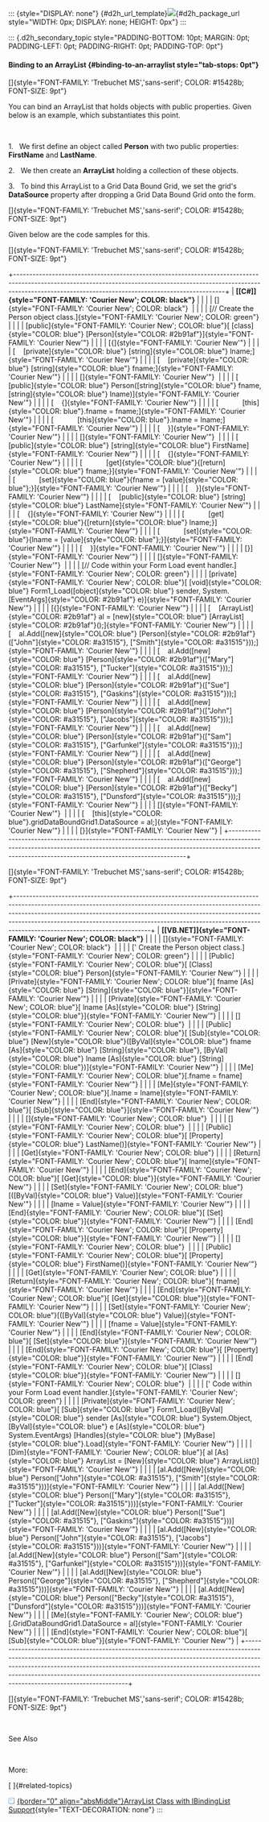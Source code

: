 ::: {style="DISPLAY: none"}
[](ms-xhelp:///?Id=d2h_url_template){#d2h_url_template}![](!package_url!){#d2h_package_url style="WIDTH: 0px; DISPLAY: none; HEIGHT: 0px"}
:::

::: {.d2h_secondary_topic style="PADDING-BOTTOM: 10pt; MARGIN: 0pt; PADDING-LEFT: 0pt; PADDING-RIGHT: 0pt; PADDING-TOP: 0pt"}
#### Binding to an ArrayList {#binding-to-an-arraylist style="tab-stops: 0pt"}

[]{style="FONT-FAMILY: 'Trebuchet MS','sans-serif'; COLOR: #15428b; FONT-SIZE: 9pt"} 

You can bind an ArrayList that holds objects with public properties. Given below is an example, which substantiates this point.

 

1.   We first define an object called **Person** with two public properties: **FirstName** and **LastName**.

2.   We then create an **ArrayList** holding a collection of these objects.

3.   To bind this ArrayList to a Grid Data Bound Grid, we set the grid\'s **DataSource** property after dropping a Grid Data Bound Grid onto the form.

[]{style="FONT-FAMILY: 'Trebuchet MS','sans-serif'; COLOR: #15428b; FONT-SIZE: 9pt"} 

Given below are the code samples for this.

[]{style="FONT-FAMILY: 'Trebuchet MS','sans-serif'; COLOR: #15428b; FONT-SIZE: 9pt"} 

+-----------------------------------------------------------------------------------------------------------------------------------------------------------------------------------------------------------------------------+
| **[\[C#\]]{style="FONT-FAMILY: 'Courier New'; COLOR: black"}**                                                                                                                                                              |
|                                                                                                                                                                                                                             |
| []{style="FONT-FAMILY: 'Courier New'; COLOR: black"}                                                                                                                                                                        |
|                                                                                                                                                                                                                             |
| [// Create the Person object class.]{style="FONT-FAMILY: 'Courier New'; COLOR: green"}                                                                                                                                      |
|                                                                                                                                                                                                                             |
| [public]{style="FONT-FAMILY: 'Courier New'; COLOR: blue"}[ [class]{style="COLOR: blue"} [Person]{style="COLOR: #2b91af"}]{style="FONT-FAMILY: 'Courier New'"}                                                               |
|                                                                                                                                                                                                                             |
| [{]{style="FONT-FAMILY: 'Courier New'"}                                                                                                                                                                                     |
|                                                                                                                                                                                                                             |
| [    [private]{style="COLOR: blue"} [string]{style="COLOR: blue"} lname;]{style="FONT-FAMILY: 'Courier New'"}                                                                                                               |
|                                                                                                                                                                                                                             |
| [    [private]{style="COLOR: blue"} [string]{style="COLOR: blue"} fname;]{style="FONT-FAMILY: 'Courier New'"}                                                                                                               |
|                                                                                                                                                                                                                             |
| []{style="FONT-FAMILY: 'Courier New'"}                                                                                                                                                                                      |
|                                                                                                                                                                                                                             |
| [    [public]{style="COLOR: blue"} Person([string]{style="COLOR: blue"} fname, [string]{style="COLOR: blue"} lname)]{style="FONT-FAMILY: 'Courier New'"}                                                                    |
|                                                                                                                                                                                                                             |
| [    {]{style="FONT-FAMILY: 'Courier New'"}                                                                                                                                                                                 |
|                                                                                                                                                                                                                             |
| [            [this]{style="COLOR: blue"}.fname = fname;]{style="FONT-FAMILY: 'Courier New'"}                                                                                                                                |
|                                                                                                                                                                                                                             |
| [            [this]{style="COLOR: blue"}.lname = lname;]{style="FONT-FAMILY: 'Courier New'"}                                                                                                                                |
|                                                                                                                                                                                                                             |
| [    }]{style="FONT-FAMILY: 'Courier New'"}                                                                                                                                                                                 |
|                                                                                                                                                                                                                             |
| []{style="FONT-FAMILY: 'Courier New'"}                                                                                                                                                                                      |
|                                                                                                                                                                                                                             |
| [    [public]{style="COLOR: blue"} [string]{style="COLOR: blue"} FirstName]{style="FONT-FAMILY: 'Courier New'"}                                                                                                             |
|                                                                                                                                                                                                                             |
| [    {]{style="FONT-FAMILY: 'Courier New'"}                                                                                                                                                                                 |
|                                                                                                                                                                                                                             |
| [            [get]{style="COLOR: blue"}{[return]{style="COLOR: blue"} fname;}]{style="FONT-FAMILY: 'Courier New'"}                                                                                                          |
|                                                                                                                                                                                                                             |
| [            [set]{style="COLOR: blue"}{fname = [value]{style="COLOR: blue"};}]{style="FONT-FAMILY: 'Courier New'"}                                                                                                         |
|                                                                                                                                                                                                                             |
| [    }]{style="FONT-FAMILY: 'Courier New'"}                                                                                                                                                                                 |
|                                                                                                                                                                                                                             |
| [    [public]{style="COLOR: blue"} [string]{style="COLOR: blue"} LastName]{style="FONT-FAMILY: 'Courier New'"}                                                                                                              |
|                                                                                                                                                                                                                             |
| [    {]{style="FONT-FAMILY: 'Courier New'"}                                                                                                                                                                                 |
|                                                                                                                                                                                                                             |
| [            [get]{style="COLOR: blue"}{[return]{style="COLOR: blue"} lname;}]{style="FONT-FAMILY: 'Courier New'"}                                                                                                          |
|                                                                                                                                                                                                                             |
| [            [set]{style="COLOR: blue"}{lname = [value]{style="COLOR: blue"};}]{style="FONT-FAMILY: 'Courier New'"}                                                                                                         |
|                                                                                                                                                                                                                             |
| [    }]{style="FONT-FAMILY: 'Courier New'"}                                                                                                                                                                                 |
|                                                                                                                                                                                                                             |
| [}]{style="FONT-FAMILY: 'Courier New'"}                                                                                                                                                                                     |
|                                                                                                                                                                                                                             |
| []{style="FONT-FAMILY: 'Courier New'"}                                                                                                                                                                                      |
|                                                                                                                                                                                                                             |
| [// Code within your Form Load event handler.]{style="FONT-FAMILY: 'Courier New'; COLOR: green"}                                                                                                                            |
|                                                                                                                                                                                                                             |
| [private]{style="FONT-FAMILY: 'Courier New'; COLOR: blue"}[ [void]{style="COLOR: blue"} Form1_Load([object]{style="COLOR: blue"} sender, System.[EventArgs]{style="COLOR: #2b91af"} e)]{style="FONT-FAMILY: 'Courier New'"} |
|                                                                                                                                                                                                                             |
| [{]{style="FONT-FAMILY: 'Courier New'"}                                                                                                                                                                                     |
|                                                                                                                                                                                                                             |
| [    [ArrayList]{style="COLOR: #2b91af"} al = [new]{style="COLOR: blue"} [ArrayList]{style="COLOR: #2b91af"}();]{style="FONT-FAMILY: 'Courier New'"}                                                                        |
|                                                                                                                                                                                                                             |
| [    al.Add([new]{style="COLOR: blue"} [Person]{style="COLOR: #2b91af"}([\"John\"]{style="COLOR: #a31515"}, [\"Smith\"]{style="COLOR: #a31515"}));]{style="FONT-FAMILY: 'Courier New'"}                                     |
|                                                                                                                                                                                                                             |
| [    al.Add([new]{style="COLOR: blue"} [Person]{style="COLOR: #2b91af"}([\"Mary\"]{style="COLOR: #a31515"}, [\"Tucker\"]{style="COLOR: #a31515"}));]{style="FONT-FAMILY: 'Courier New'"}                                    |
|                                                                                                                                                                                                                             |
| [    al.Add([new]{style="COLOR: blue"} [Person]{style="COLOR: #2b91af"}([\"Sue\"]{style="COLOR: #a31515"}, [\"Gaskins\"]{style="COLOR: #a31515"}));]{style="FONT-FAMILY: 'Courier New'"}                                    |
|                                                                                                                                                                                                                             |
| [    al.Add([new]{style="COLOR: blue"} [Person]{style="COLOR: #2b91af"}([\"John\"]{style="COLOR: #a31515"}, [\"Jacobs\"]{style="COLOR: #a31515"}));]{style="FONT-FAMILY: 'Courier New'"}                                    |
|                                                                                                                                                                                                                             |
| [    al.Add([new]{style="COLOR: blue"} [Person]{style="COLOR: #2b91af"}([\"Sam\"]{style="COLOR: #a31515"}, [\"Garfunkel\"]{style="COLOR: #a31515"}));]{style="FONT-FAMILY: 'Courier New'"}                                  |
|                                                                                                                                                                                                                             |
| [    al.Add([new]{style="COLOR: blue"} [Person]{style="COLOR: #2b91af"}([\"George\"]{style="COLOR: #a31515"}, [\"Shepherd\"]{style="COLOR: #a31515"}));]{style="FONT-FAMILY: 'Courier New'"}                                |
|                                                                                                                                                                                                                             |
| [    al.Add([new]{style="COLOR: blue"} [Person]{style="COLOR: #2b91af"}([\"Becky\"]{style="COLOR: #a31515"}, [\"Dunsford\"]{style="COLOR: #a31515"}));]{style="FONT-FAMILY: 'Courier New'"}                                 |
|                                                                                                                                                                                                                             |
| []{style="FONT-FAMILY: 'Courier New'"}                                                                                                                                                                                      |
|                                                                                                                                                                                                                             |
| [    [this]{style="COLOR: blue"}.gridDataBoundGrid1.DataSource = al;]{style="FONT-FAMILY: 'Courier New'"}                                                                                                                   |
|                                                                                                                                                                                                                             |
| [}]{style="FONT-FAMILY: 'Courier New'"}                                                                                                                                                                                     |
+-----------------------------------------------------------------------------------------------------------------------------------------------------------------------------------------------------------------------------+

[]{style="FONT-FAMILY: 'Trebuchet MS','sans-serif'; COLOR: #15428b; FONT-SIZE: 9pt"} 

+------------------------------------------------------------------------------------------------------------------------------------------------------------------------------------------------------------------------------------------------------------------------------------------------------------------------------------------------------------------+
| **[\[VB.NET\]]{style="FONT-FAMILY: 'Courier New'; COLOR: black"}**                                                                                                                                                                                                                                                                                               |
|                                                                                                                                                                                                                                                                                                                                                                  |
| []{style="FONT-FAMILY: 'Courier New'; COLOR: black"}                                                                                                                                                                                                                                                                                                             |
|                                                                                                                                                                                                                                                                                                                                                                  |
| [\' Create the Person object class.]{style="FONT-FAMILY: 'Courier New'; COLOR: green"}                                                                                                                                                                                                                                                                           |
|                                                                                                                                                                                                                                                                                                                                                                  |
| [Public]{style="FONT-FAMILY: 'Courier New'; COLOR: blue"}[ [Class]{style="COLOR: blue"} Person]{style="FONT-FAMILY: 'Courier New'"}                                                                                                                                                                                                                              |
|                                                                                                                                                                                                                                                                                                                                                                  |
| [Private]{style="FONT-FAMILY: 'Courier New'; COLOR: blue"}[ fname [As]{style="COLOR: blue"} [String]{style="COLOR: blue"}]{style="FONT-FAMILY: 'Courier New'"}                                                                                                                                                                                                   |
|                                                                                                                                                                                                                                                                                                                                                                  |
| [Private]{style="FONT-FAMILY: 'Courier New'; COLOR: blue"}[ lname [As]{style="COLOR: blue"} [String]{style="COLOR: blue"}]{style="FONT-FAMILY: 'Courier New'"}                                                                                                                                                                                                   |
|                                                                                                                                                                                                                                                                                                                                                                  |
| []{style="FONT-FAMILY: 'Courier New'; COLOR: blue"}                                                                                                                                                                                                                                                                                                              |
|                                                                                                                                                                                                                                                                                                                                                                  |
| [Public]{style="FONT-FAMILY: 'Courier New'; COLOR: blue"}[ [Sub]{style="COLOR: blue"} [New]{style="COLOR: blue"}([ByVal]{style="COLOR: blue"} fname [As]{style="COLOR: blue"} [String]{style="COLOR: blue"}, [ByVal]{style="COLOR: blue"} lname [As]{style="COLOR: blue"} [String]{style="COLOR: blue"})]{style="FONT-FAMILY: 'Courier New'"}                    |
|                                                                                                                                                                                                                                                                                                                                                                  |
| [Me]{style="FONT-FAMILY: 'Courier New'; COLOR: blue"}[.fname = fname]{style="FONT-FAMILY: 'Courier New'"}                                                                                                                                                                                                                                                        |
|                                                                                                                                                                                                                                                                                                                                                                  |
| [Me]{style="FONT-FAMILY: 'Courier New'; COLOR: blue"}[.lname = lname]{style="FONT-FAMILY: 'Courier New'"}                                                                                                                                                                                                                                                        |
|                                                                                                                                                                                                                                                                                                                                                                  |
| [End]{style="FONT-FAMILY: 'Courier New'; COLOR: blue"}[ [Sub]{style="COLOR: blue"}]{style="FONT-FAMILY: 'Courier New'"}                                                                                                                                                                                                                                          |
|                                                                                                                                                                                                                                                                                                                                                                  |
| []{style="FONT-FAMILY: 'Courier New'; COLOR: blue"}                                                                                                                                                                                                                                                                                                              |
|                                                                                                                                                                                                                                                                                                                                                                  |
| []{style="FONT-FAMILY: 'Courier New'; COLOR: blue"}                                                                                                                                                                                                                                                                                                              |
|                                                                                                                                                                                                                                                                                                                                                                  |
| [Public]{style="FONT-FAMILY: 'Courier New'; COLOR: blue"}[ [Property]{style="COLOR: blue"} LastName()]{style="FONT-FAMILY: 'Courier New'"}                                                                                                                                                                                                                       |
|                                                                                                                                                                                                                                                                                                                                                                  |
| [Get]{style="FONT-FAMILY: 'Courier New'; COLOR: blue"}                                                                                                                                                                                                                                                                                                           |
|                                                                                                                                                                                                                                                                                                                                                                  |
| [Return]{style="FONT-FAMILY: 'Courier New'; COLOR: blue"}[ lname]{style="FONT-FAMILY: 'Courier New'"}                                                                                                                                                                                                                                                            |
|                                                                                                                                                                                                                                                                                                                                                                  |
| [End]{style="FONT-FAMILY: 'Courier New'; COLOR: blue"}[ [Get]{style="COLOR: blue"}]{style="FONT-FAMILY: 'Courier New'"}                                                                                                                                                                                                                                          |
|                                                                                                                                                                                                                                                                                                                                                                  |
| [Set]{style="FONT-FAMILY: 'Courier New'; COLOR: blue"}[([ByVal]{style="COLOR: blue"} Value)]{style="FONT-FAMILY: 'Courier New'"}                                                                                                                                                                                                                                 |
|                                                                                                                                                                                                                                                                                                                                                                  |
| [lname = Value]{style="FONT-FAMILY: 'Courier New'"}                                                                                                                                                                                                                                                                                                              |
|                                                                                                                                                                                                                                                                                                                                                                  |
| [End]{style="FONT-FAMILY: 'Courier New'; COLOR: blue"}[ [Set]{style="COLOR: blue"}]{style="FONT-FAMILY: 'Courier New'"}                                                                                                                                                                                                                                          |
|                                                                                                                                                                                                                                                                                                                                                                  |
| [End]{style="FONT-FAMILY: 'Courier New'; COLOR: blue"}[ [Property]{style="COLOR: blue"}]{style="FONT-FAMILY: 'Courier New'"}                                                                                                                                                                                                                                     |
|                                                                                                                                                                                                                                                                                                                                                                  |
| []{style="FONT-FAMILY: 'Courier New'; COLOR: blue"}                                                                                                                                                                                                                                                                                                              |
|                                                                                                                                                                                                                                                                                                                                                                  |
| [Public]{style="FONT-FAMILY: 'Courier New'; COLOR: blue"}[ [Property]{style="COLOR: blue"} FirstName()]{style="FONT-FAMILY: 'Courier New'"}                                                                                                                                                                                                                      |
|                                                                                                                                                                                                                                                                                                                                                                  |
| [Get]{style="FONT-FAMILY: 'Courier New'; COLOR: blue"}                                                                                                                                                                                                                                                                                                           |
|                                                                                                                                                                                                                                                                                                                                                                  |
| [Return]{style="FONT-FAMILY: 'Courier New'; COLOR: blue"}[ fname]{style="FONT-FAMILY: 'Courier New'"}                                                                                                                                                                                                                                                            |
|                                                                                                                                                                                                                                                                                                                                                                  |
| [End]{style="FONT-FAMILY: 'Courier New'; COLOR: blue"}[ [Get]{style="COLOR: blue"}]{style="FONT-FAMILY: 'Courier New'"}                                                                                                                                                                                                                                          |
|                                                                                                                                                                                                                                                                                                                                                                  |
| [Set]{style="FONT-FAMILY: 'Courier New'; COLOR: blue"}[([ByVal]{style="COLOR: blue"} Value)]{style="FONT-FAMILY: 'Courier New'"}                                                                                                                                                                                                                                 |
|                                                                                                                                                                                                                                                                                                                                                                  |
| [fname = Value]{style="FONT-FAMILY: 'Courier New'"}                                                                                                                                                                                                                                                                                                              |
|                                                                                                                                                                                                                                                                                                                                                                  |
| [End]{style="FONT-FAMILY: 'Courier New'; COLOR: blue"}[ [Set]{style="COLOR: blue"}]{style="FONT-FAMILY: 'Courier New'"}                                                                                                                                                                                                                                          |
|                                                                                                                                                                                                                                                                                                                                                                  |
| [End]{style="FONT-FAMILY: 'Courier New'; COLOR: blue"}[ [Property]{style="COLOR: blue"}]{style="FONT-FAMILY: 'Courier New'"}                                                                                                                                                                                                                                     |
|                                                                                                                                                                                                                                                                                                                                                                  |
| [End]{style="FONT-FAMILY: 'Courier New'; COLOR: blue"}[ [Class]{style="COLOR: blue"}]{style="FONT-FAMILY: 'Courier New'"}                                                                                                                                                                                                                                        |
|                                                                                                                                                                                                                                                                                                                                                                  |
| []{style="FONT-FAMILY: 'Courier New'; COLOR: blue"}                                                                                                                                                                                                                                                                                                              |
|                                                                                                                                                                                                                                                                                                                                                                  |
| [\' Code within your Form Load event handler.]{style="FONT-FAMILY: 'Courier New'; COLOR: green"}                                                                                                                                                                                                                                                                 |
|                                                                                                                                                                                                                                                                                                                                                                  |
| [Private]{style="FONT-FAMILY: 'Courier New'; COLOR: blue"}[ [Sub]{style="COLOR: blue"} Form1_Load([ByVal]{style="COLOR: blue"} sender [As]{style="COLOR: blue"} System.Object, [ByVal]{style="COLOR: blue"} e [As]{style="COLOR: blue"} System.EventArgs) [Handles]{style="COLOR: blue"} [MyBase]{style="COLOR: blue"}.Load]{style="FONT-FAMILY: 'Courier New'"} |
|                                                                                                                                                                                                                                                                                                                                                                  |
| [Dim]{style="FONT-FAMILY: 'Courier New'; COLOR: blue"}[ al [As]{style="COLOR: blue"} ArrayList = [New]{style="COLOR: blue"} ArrayList()]{style="FONT-FAMILY: 'Courier New'"}                                                                                                                                                                                     |
|                                                                                                                                                                                                                                                                                                                                                                  |
| [al.Add([New]{style="COLOR: blue"} Person([\"John\"]{style="COLOR: #a31515"}, [\"Smith\"]{style="COLOR: #a31515"}))]{style="FONT-FAMILY: 'Courier New'"}                                                                                                                                                                                                         |
|                                                                                                                                                                                                                                                                                                                                                                  |
| [al.Add([New]{style="COLOR: blue"} Person([\"Mary\"]{style="COLOR: #a31515"}, [\"Tucker\"]{style="COLOR: #a31515"}))]{style="FONT-FAMILY: 'Courier New'"}                                                                                                                                                                                                        |
|                                                                                                                                                                                                                                                                                                                                                                  |
| [al.Add([New]{style="COLOR: blue"} Person([\"Sue\"]{style="COLOR: #a31515"}, [\"Gaskins\"]{style="COLOR: #a31515"}))]{style="FONT-FAMILY: 'Courier New'"}                                                                                                                                                                                                        |
|                                                                                                                                                                                                                                                                                                                                                                  |
| [al.Add([New]{style="COLOR: blue"} Person([\"John\"]{style="COLOR: #a31515"}, [\"Jacobs\"]{style="COLOR: #a31515"}))]{style="FONT-FAMILY: 'Courier New'"}                                                                                                                                                                                                        |
|                                                                                                                                                                                                                                                                                                                                                                  |
| [al.Add([New]{style="COLOR: blue"} Person([\"Sam\"]{style="COLOR: #a31515"}, [\"Garfunkel\"]{style="COLOR: #a31515"}))]{style="FONT-FAMILY: 'Courier New'"}                                                                                                                                                                                                      |
|                                                                                                                                                                                                                                                                                                                                                                  |
| [al.Add([New]{style="COLOR: blue"} Person([\"George\"]{style="COLOR: #a31515"}, [\"Shepherd\"]{style="COLOR: #a31515"}))]{style="FONT-FAMILY: 'Courier New'"}                                                                                                                                                                                                    |
|                                                                                                                                                                                                                                                                                                                                                                  |
| [al.Add([New]{style="COLOR: blue"} Person([\"Becky\"]{style="COLOR: #a31515"}, [\"Dunsford\"]{style="COLOR: #a31515"}))]{style="FONT-FAMILY: 'Courier New'"}                                                                                                                                                                                                     |
|                                                                                                                                                                                                                                                                                                                                                                  |
| [Me]{style="FONT-FAMILY: 'Courier New'; COLOR: blue"}[.GridDataBoundGrid1.DataSource = al]{style="FONT-FAMILY: 'Courier New'"}                                                                                                                                                                                                                                   |
|                                                                                                                                                                                                                                                                                                                                                                  |
| [End]{style="FONT-FAMILY: 'Courier New'; COLOR: blue"}[ [Sub]{style="COLOR: blue"}]{style="FONT-FAMILY: 'Courier New'"}                                                                                                                                                                                                                                          |
+------------------------------------------------------------------------------------------------------------------------------------------------------------------------------------------------------------------------------------------------------------------------------------------------------------------------------------------------------------------+

[]{style="FONT-FAMILY: 'Trebuchet MS','sans-serif'; COLOR: #15428b; FONT-SIZE: 9pt"} 

 

See Also

 

More:

[ ]{#related-topics}

[![](button.gif){border="0" align="absMiddle"}ArrayList Class with IBindingList Support](ms-xhelp:///?Id=690cec3a-c445-4ccf-b64c-9372d04736eb){style="TEXT-DECORATION: none"}
:::
